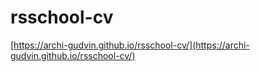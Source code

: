 # rsschool-cv

[https://archi-gudvin.github.io/rsschool-cv/](https://archi-gudvin.github.io/rsschool-cv/)